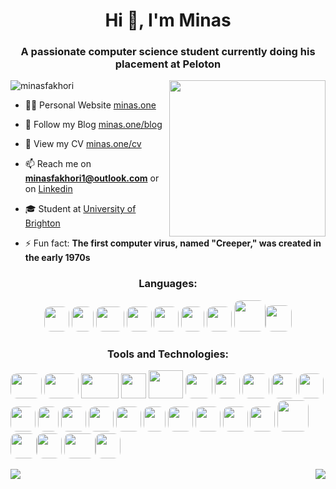 <h1 align="center">Hi 👋, I'm Minas</h1>
<h3 align="center">A passionate computer science student currently doing his placement at Peloton</h3>



<img align="right" src= "https://www.minas.one/resources/my_illustration.png" style="width:250px;">


<p align="left"> <img src="https://komarev.com/ghpvc/?username=minasfakhori&label=Profile%20views&color=0e75b6&style=flat" alt="minasfakhori" /> </p>


- 👨‍💻 Personal Website [minas.one](https://minas.one)

- 📝 Follow my Blog [minas.one/blog](https://minas.one/blog)

- 📄 View my CV [minas.one/cv](https://minas.one/cv) 

- 📫 Reach me on **minasfakhori1@outlook.com** or on [Linkedin](https://linkedin.com/in/minas-fakhori)

- 🎓 Student at [University of Brighton](https://www.brighton.ac.uk/index.aspx)

- ⚡ Fun fact: **The first computer virus, named "Creeper," was created in the early 1970s** 


<h3 align="center" >Languages:</h3>
<p align="center"> <img src= https://www.minas.one/resources/java.svg width="40" height="40" style="border-radius:10px"> <img src= https://www.minas.one/resources/python.png width="35" height="40" style="border-radius:10px"> <img src= https://www.minas.one/resources/php.png width="45" height="40" style="border-radius:10px"> <img src= https://www.minas.one/resources/js.png width="40" height="40" style="border-radius:10px"> <img src= https://www.minas.one/resources/bash.png width="40" height="40" style="border-radius:10px"> <img src= https://www.minas.one/resources/c.png width="37" height="40" style="border-radius:10px">  <img src= https://www.minas.one/resources/sql.png width="40" height="40" style="border-radius:10px"> <img src= https://www.minas.one/resources/html.png width="50" height="50" style="border-radius:10px"><img src= https://www.minas.one/resources/css.png width="42" height="42" style="border-radius:10px"> </p>

<h3 align="center">Tools and Technologies:</h3>
<p align="left"> <img src= https://www.minas.one/resources/dvc.png width="50" height="40" style="border-radius:10px"> <img src= https://www.minas.one/resources/markdown.png width="55" height="40" style="border-radius:10px"> 
<img src= https://www.minas.one/resources/android.png width="60" height="40" > <img src= https://www.minas.one/resources/arduino.png width="40" height="40" > <img src= https://www.minas.one/resources/aws.png width="55" height="45">
<img src= https://www.minas.one/resources/bootstrap.png width="43" height="40" style="border-radius:10px" > 
<img src= https://www.minas.one/resources/docker.png width="40" height="40" style="border-radius:10px" > <img src= https://www.minas.one/resources/figma.jpg width="43" height="40" style="border-radius:10px" > <img src= https://www.minas.one/resources/firebase.png width="40" height="40" style="border-radius:10px" > <img src= https://www.minas.one/resources/git.png width="40" height="40" style="border-radius:10px" > <img src= https://www.minas.one/resources/jira.png width="40" height="40" style="border-radius:10px" > <img src= https://www.minas.one/resources/jenkins.png width="33" height="40" style="border-radius:10px" > <img src= https://www.minas.one/resources/linux.png width="40" height="40" style="border-radius:10px" > <img src= https://www.minas.one/resources/mysql.png width="40" height="40" style="border-radius:10px" > <img src= https://www.minas.one/resources/postman.jpg width="40" height="40" style="border-radius:10px" > <img src= https://www.minas.one/resources/pytorch.png width="35" height="40" style="border-radius:10px" > <img src= https://www.minas.one/resources/react.png width="40" height="40" style="border-radius:10px" > <img src= https://www.minas.one/resources/node.png width="40" height="40" style="border-radius:10px" > <img src= https://www.minas.one/resources/spring.png width="40" height="40" style="border-radius:10px" > <img src= https://www.minas.one/resources/typescript.png width="40" height="40" style="border-radius:10px" > <img src= https://www.minas.one/resources/k8.png width="50" height="50" style="border-radius:10px" > <img src= https://www.minas.one/resources/pyspark.png width="42" height="40" style="border-radius:10px" ><img src= https://www.minas.one/resources/airflow.png width="40" height="40" style="border-radius:10px" >
<img src= https://www.minas.one/resources/mlflow.png width="50" height="40" style="border-radius:10px" ><img src= https://www.minas.one/resources/pandas.png width="40" height="40" style="border-radius:10px" >


<p> </p>
<img align="left" src="https://github-readme-stats.vercel.app/api/top-langs/?username=MinasFakhori&theme=dark&&layout=compact" />


<img align="right" src="https://github-readme-stats.vercel.app/api?username=MinasFakhori&show_icons=true&theme=dark" />
